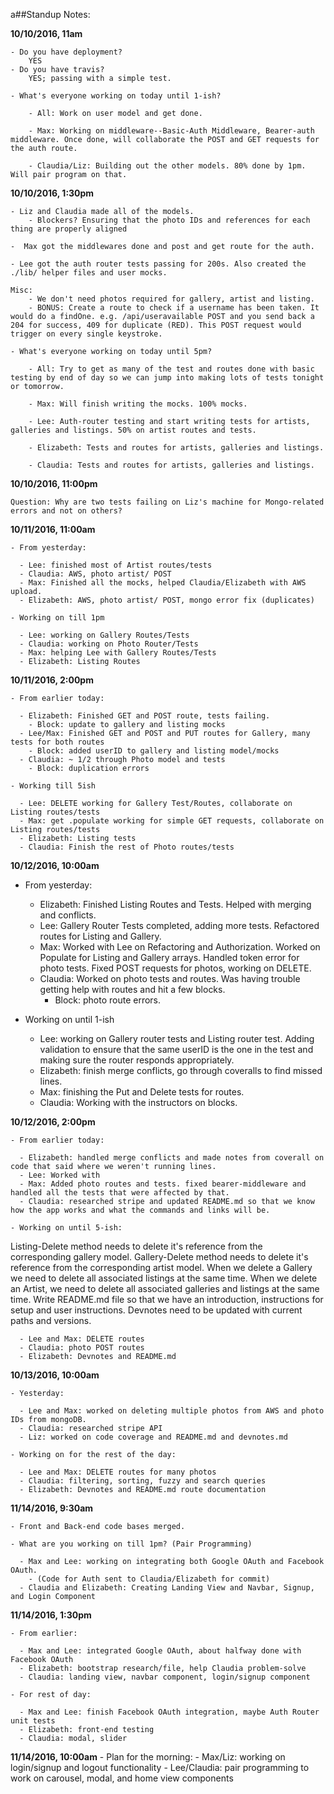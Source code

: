a##Standup Notes:

**10/10/2016, 11am**

    - Do you have deployment?
        YES
    - Do you have travis?
        YES; passing with a simple test.

    - What's everyone working on today until 1-ish?

        - All: Work on user model and get done.

        - Max: Working on middleware--Basic-Auth Middleware, Bearer-auth middleware. Once done, will collaborate the POST and GET requests for the auth route.

        - Claudia/Liz: Building out the other models. 80% done by 1pm. Will pair program on that.

**10/10/2016, 1:30pm**

    - Liz and Claudia made all of the models.
        - Blockers? Ensuring that the photo IDs and references for each thing are properly aligned

    -  Max got the middlewares done and post and get route for the auth.

    - Lee got the auth router tests passing for 200s. Also created the ./lib/ helper files and user mocks.

    Misc:
        - We don't need photos required for gallery, artist and listing.
        - BONUS: Create a route to check if a username has been taken. It would do a findOne. e.g. /api/useravailable POST and you send back a 204 for success, 409 for duplicate (RED). This POST request would trigger on every single keystroke.

    - What's everyone working on today until 5pm?

        - All: Try to get as many of the test and routes done with basic testing by end of day so we can jump into making lots of tests tonight or tomorrow.

        - Max: Will finish writing the mocks. 100% mocks.

        - Lee: Auth-router testing and start writing tests for artists, galleries and listings. 50% on artist routes and tests.

        - Elizabeth: Tests and routes for artists, galleries and listings.

        - Claudia: Tests and routes for artists, galleries and listings.

**10/10/2016, 11:00pm**

    Question: Why are two tests failing on Liz's machine for Mongo-related errors and not on others?


**10/11/2016, 11:00am**

    - From yesterday:

      - Lee: finished most of Artist routes/tests
      - Claudia: AWS, photo artist/ POST
      - Max: Finished all the mocks, helped Claudia/Elizabeth with AWS upload.
      - Elizabeth: AWS, photo artist/ POST, mongo error fix (duplicates)

    - Working on till 1pm

      - Lee: working on Gallery Routes/Tests
      - Claudia: working on Photo Router/Tests
      - Max: helping Lee with Gallery Routes/Tests
      - Elizabeth: Listing Routes

**10/11/2016, 2:00pm**

    - From earlier today:

      - Elizabeth: Finished GET and POST route, tests failing.
        - Block: update to gallery and listing mocks
      - Lee/Max: Finished GET and POST and PUT routes for Gallery, many tests for both routes
        - Block: added userID to gallery and listing model/mocks
      - Claudia: ~ 1/2 through Photo model and tests
        - Block: duplication errors

    - Working till 5ish

      - Lee: DELETE working for Gallery Test/Routes, collaborate on Listing routes/tests
      - Max: get .populate working for simple GET requests, collaborate on Listing routes/tests
      - Elizabeth: Listing tests
      - Claudia: Finish the rest of Photo routes/tests

**10/12/2016, 10:00am**

  - From yesterday:

    - Elizabeth: Finished Listing Routes and Tests. Helped with merging and conflicts.
    - Lee: Gallery Router Tests completed, adding more tests. Refactored routes for Listing and Gallery.  
    - Max: Worked with Lee on Refactoring and Authorization. Worked on Populate for Listing and Gallery arrays. Handled token error for photo tests. Fixed POST requests for photos, working on DELETE.
    - Claudia: Worked on photo tests and routes. Was having trouble getting help with routes and hit a few blocks.
      - Block: photo route errors.

  - Working on until 1-ish

    - Lee: working on Gallery router tests and Listing router test. Adding validation to ensure that the same userID is the one in the test and making sure the router responds appropriately.
    - Elizabeth: finish merge conflicts, go through coveralls to find missed lines.
    - Max: finishing the Put and Delete tests for routes.
    - Claudia: Working with the instructors on blocks.

  **10/12/2016, 2:00pm**

    - From earlier today:

      - Elizabeth: handled merge conflicts and made notes from coverall on code that said where we weren't running lines.
      - Lee: Worked with
      - Max: Added photo routes and tests. fixed bearer-middleware and handled all the tests that were affected by that.
      - Claudia: researched stripe and updated README.md so that we know how the app works and what the commands and links will be.

    - Working on until 5-ish:

Listing-Delete method needs to delete it's reference from the corresponding gallery model.
Gallery-Delete method needs to delete it's reference from the corresponding artist model.
When we delete a Gallery we need to delete all associated listings at the same time.
When we delete an Artist, we need to delete all associated galleries and listings at the same time.
Write README.md file so that we have an introduction, instructions for setup and user instructions.
Devnotes need to be updated with current paths and versions.

      - Lee and Max: DELETE routes
      - Claudia: photo POST routes
      - Elizabeth: Devnotes and README.md


  **10/13/2016, 10:00am**

    - Yesterday:

      - Lee and Max: worked on deleting multiple photos from AWS and photo IDs from mongoDB.
      - Claudia: researched stripe API
      - Liz: worked on code coverage and README.md and devnotes.md

    - Working on for the rest of the day:

      - Lee and Max: DELETE routes for many photos
      - Claudia: filtering, sorting, fuzzy and search queries
      - Elizabeth: Devnotes and README.md route documentation


  **11/14/2016, 9:30am**

    - Front and Back-end code bases merged.

    - What are you working on till 1pm? (Pair Programming)

      - Max and Lee: working on integrating both Google OAuth and Facebook OAuth.
        - (Code for Auth sent to Claudia/Elizabeth for commit)
      - Claudia and Elizabeth: Creating Landing View and Navbar, Signup, and Login Component

  **11/14/2016, 1:30pm**

    - From earlier:

      - Max and Lee: integrated Google OAuth, about halfway done with Facebook OAuth
      - Elizabeth: bootstrap research/file, help Claudia problem-solve
      - Claudia: landing view, navbar component, login/signup component

    - For rest of day:

      - Max and Lee: finish Facebook OAuth integration, maybe Auth Router unit tests
      - Elizabeth: front-end testing
      - Claudia: modal, slider

  **11/14/2016, 10:00am**
    - Plan for the morning:
      - Max/Liz: working on login/signup and logout functionality
      - Lee/Claudia: pair programming to work on carousel, modal, and home view components
      
